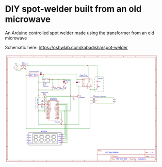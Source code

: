 # DIY spot-welder built from an old microwave
An Arduino controlled spot welder made using the transformer from an old microwave

Schematic here: https://oshwlab.com/kabadisha/spot-welder

![Schematic](/schematic.svg "Schematic")
